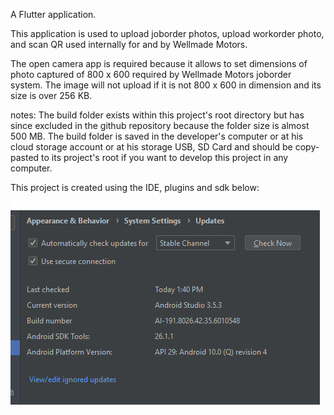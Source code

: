 A Flutter application.

This application is used to upload joborder photos, upload workorder photo,
and scan QR used internally for and by Wellmade Motors.

The open camera app is required because it allows to set dimensions of photo
captured of 800 x 600 required by Wellmade Motors joborder system. The image
will not upload if it is not 800 x 600 in dimension and its size is over 256 KB.

notes:
The build folder exists within this project's root directory but has since excluded
in the github repository because the folder size is almost 500 MB. The build folder
is saved in the developer's computer or at his cloud storage account or at his storage USB, SD Card
and should be copy-pasted to its project's root if you want to develop this project in any computer.

This project is created using the IDE, plugins and sdk below:

![alt text](https://raw.githubusercontent.com/dr0psh0t/workorderimage/master/androidstudio_used_in_this_project.png)